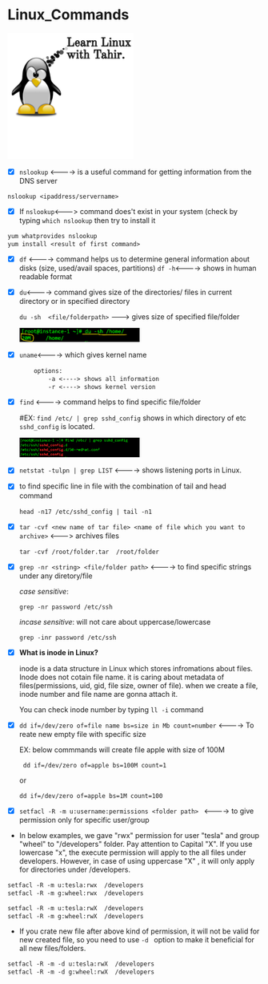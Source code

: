 # Linux_Commands



<img src="https://github.com/tahirguluzade/Linux_Commands/blob/master/images/Linux%20LOGO%20-%20Gemaakt%20met%20PosterMyWall.jpg" width=50% height=50%>


- [x] `nslookup` <----> is a useful command for getting information from the DNS server
```
nslookup <ipaddress/servername>
```
- [x] If `nslookup`<---> command does't exist in your system (check by typing `which nslookup` then try to install it
```
yum whatprovides nslookup
yum install <result of first command>
```
- [x] `df` <----> command helps us to determine general information about disks (size, used/avail spaces, partitions)
`df -h`<----> shows in human readable format

- [x]  `du`<----> command gives size of the directories/ files in current directory or in specified directory

     `du -sh  <file/folderpath>` ---> gives size of specified file/folder

     <img src="https://github.com/tahirguluzade/Linux_Commands/blob/master/images/Screenshot%202023-01-30%20015645.png" width=50% height=50%>


- [x] `uname`<----> which gives kernel name
    ```
        options:
            -a <----> shows all information
            -r <----> shows kernel version
    ```
- [x]  `find` <----> command helps to find specific file/folder 

     #EX: `find /etc/ | grep sshd_config` shows in which directory of etc `sshd_config` is located. 
    
    <img src="https://github.com/tahirguluzade/Linux_Commands/blob/master/images/Screenshot%202023-01-30%20014510.png" width=50% height=50%>

- [x]  `netstat -tulpn | grep LIST` <----> shows listening ports in Linux.


- [x]  to find specific line in file with the combination of tail and head command

    `head -n17 /etc/sshd_config | tail -n1`

- [x] `tar -cvf <new name of tar file> <name of file which you want to archive>` <---> archives files

    `tar -cvf /root/folder.tar  /root/folder`
 
- [x] `grep -nr <string> <file/folder path>` <----> to find specific strings under any diretory/file

    _case sensitive_:
    ```
    grep -nr password /etc/ssh
    ```

    _incase sensitive_:  will not care about uppercase/lowercase
    ```
    grep -inr password /etc/ssh
    ```
- [x] **What is inode in Linux?**

    inode is a data structure in Linux which stores infromations about files.
    Inode does not cotain file name. it is caring about metadata of files(permissions, uid, gid, file size, owner of file). when we create a file, inode number and file name are gonna attach it.

    You can check inode number by typing `ll -i` command

- [x] `dd if=/dev/zero of=file name bs=size in Mb count=number` <----> To reate new empty file with specific size 

    EX: below commmands will create file apple with size of 100M
    ```
     dd if=/dev/zero of=apple bs=100M count=1
    ```
    or

    ```
    dd if=/dev/zero of=apple bs=1M count=100     
    ```

- [x] `setfacl -R -m u:username:permissions <folder path> ` <----> to give permission only for specific user/group
- 
    In below examples, we gave "rwx" permission for user "tesla" and group "wheel" to "/developers" folder. Pay attention to Capital "X". If you use lowercase "x", the execute permission will apply to the all files under developers. However, in case of using uppercase "X" , it will only apply for directories under /developers. 
```
setfacl -R -m u:tesla:rwx  /developers
setfacl -R -m g:wheel:rwx  /developers
```
```
setfacl -R -m u:tesla:rwX  /developers
setfacl -R -m g:wheel:rwX  /developers
```


-     
    If you crate new file after above kind of permission, it will not be valid for new created file, so you need   to use `-d ` option to make it beneficial for all new files/folders.

```
setfacl -R -m -d u:tesla:rwX  /developers
setfacl -R -m -d g:wheel:rwX  /developers
```


    
